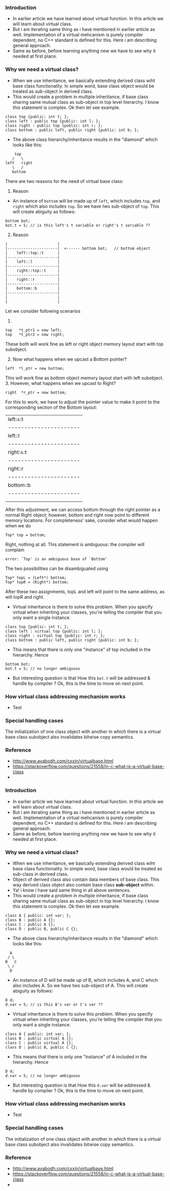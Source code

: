 ### Introduction
- In earlier article we have learned about virtual function. In this article we will learn about virtual class.
- But i am iterating same thing as i have mentioned in earlier article as well. Implementation of a virtual mehcanism is purely compiler dependent, no C++ standard is defined for this. Here i am describing general approach.
- Same as before, before learning anything new we have to see why it needed at first place.
### Why we need a virtual class?
- When we use inheritance, we basically extending derived class wiht base class functionality. In simple word, base class object would be treated as sub-object in derived class.
- This would create a problem in multiple inheritance, if base class sharing same mutual class as sub-object in top level hierarchy. I know this statement is complex. Ok then let see example.
```
class top {public: int t; };
class left : public top {public: int l; };
class right : public top {public: int r; };
class bottom : public left, public right {public: int b; };
```
- The above class hierarchy/inheritance results in the "diamond" which looks like this:
```
    top
   /   \
left   right
   \   /
   bottom
```
There are two reasons for the need of virtual base class:
1. Reason
- An instance of `bottom` will be made up of `left`, which includes `top`, and `right` which also includes `top`. So we have two sub-object of `top`. This will create abiguity as follows:
```
bottom bot;
bot.t = 5; // is this left's t variable or right's t variable ??
```
2. Reason
```
|                      |
|----------------------|  <------ bottom bot;   // bottom object 
|    left::top::t      |
|----------------------|
|    left::l           |
|----------------------|
|    right::top::t     |
|----------------------|
|    right::r          |
|----------------------|
|    bottom::b         |
|----------------------|
|                      |
|                      |

```

Let we consider following scenarios

1.
```
top   *t_ptr1 = new left;
top   *t_ptr2 = new right; 
```
These both will work fine as left or right object memory layout start with top subobject.

2. Now what happens when we upcast a Bottom pointer?
```
left  *l_ptr = new bottom;
```
This will work fine as bottom object memory layout start with left subobject.
3. However, what happens when we upcast to Right?
```
right  *r_ptr = new bottom;
```
For this to work, we have to adjust the pointer value to make it point to the corresponding section of the Bottom layout:


|                      |
|----------------------|
|    left::top::t      |
|----------------------|
|    left::l           |
|----------------------|  <------ r_ptr;
|    right::top::t     |
|----------------------|
|    right::r          |
|----------------------|
|    bottom::b         |
|----------------------|
|                      |
|                      |

After this adjustment, we can access bottom through the right pointer as a normal Right object; however, bottom and right now point to different memory locations. For completeness' sake, consider what would happen when we do
```
Top* top = bottom;
```
Right, nothing at all. This statement is ambiguous: the compiler will complain
```
error: `Top' is an ambiguous base of `Bottom'
```
The two possibilities can be disambiguated using
```
Top* topL = (Left*) bottom;
Top* topR = (Right*) bottom;
```
After these two assignments, topL and left will point to the same address, as will topR and right.



- Virtual inheritance is there to solve this problem. When you specify virtual when inheriting your classes, you're telling the compiler that you only want a single instance.
```
class top {public: int t; };
class left : virtual top {public: int l; };
class right : virtual top {public: int r; };
class bottom : public left, public right {public: int b; };
```
- This means that there is only one "instance" of top included in the hierarchy. Hence
```
bottom bot;
bot.t = 5; // no longer ambiguous
```
- But interesting question is that How this `bot.t` will be addressed & handle by compiler ? Ok, this is the time to move on next point.

### How virtual class addressing mechanism works
- Test

### Special handling cases
The initialization of one class object with another in which there is a virtual base class subobject also invalidates bitwise copy semantics.

### Reference 
- http://www.avabodh.com/cxxin/virtualbase.html
- https://stackoverflow.com/questions/21558/in-c-what-is-a-virtual-base-class
- 

### Introduction
- In earlier article we have learned about virtual function. In this article we will learn about virtual class.
- But i am iterating same thing as i have mentioned in earlier article as well. Implementation of a virtual mehcanism is purely compiler dependent, no C++ standard is defined for this. Here i am describing general approach.
- Same as before, before learning anything new we have to see why it needed at first place.
### Why we need a virtual class?
- When we use inheritance, we basically extending derived class wiht base class functionality. In simple word, base class would be treated as sub-class in derived class.
- Object of derived class also contain data members of base class. This way derived class object also contain base class **sub-object** within.
- Ya! i know i have said same thing in all above sentences.
- This would create a problem in multiple inheritance, if base class sharing same mutual class as sub-object in top level hierarchy. I know this statement is complex. Ok then let see example.
```
class A { public: int var; };
class B : public A {};
class C : public A {};
class D : public B, public C {};
```
- The above class hierarchy/inheritance results in the "diamond" which looks like this:
```
  A
 / \
B   C
 \ /
  D
```
- An instance of D will be made up of B, which includes A, and C which also includes A. So we have two sub-object of A. This will create abiguity as follows:
```
D d;
d.var = 5; // is this B's var or C's var ??
```
- Virtual inheritance is there to solve this problem. When you specify virtual when inheriting your classes, you're telling the compiler that you only want a single instance.
```
class A { public: int var; };
class B : public virtual A {};
class C : public virtual A {};
class D : public B, public C {};
```
- This means that there is only one "instance" of A included in the hierarchy. Hence
```
D d;
d.var = 5; // no longer ambiguous
```
- But interesting question is that How this `d.var` will be addressed & handle by compiler ? Ok, this is the time to move on next point.

### How virtual class addressing mechanism works
- Test

### Special handling cases
The initialization of one class object with another in which there is a virtual base class subobject also invalidates bitwise copy semantics.

### Reference 
- http://www.avabodh.com/cxxin/virtualbase.html
- https://stackoverflow.com/questions/21558/in-c-what-is-a-virtual-base-class
- 

